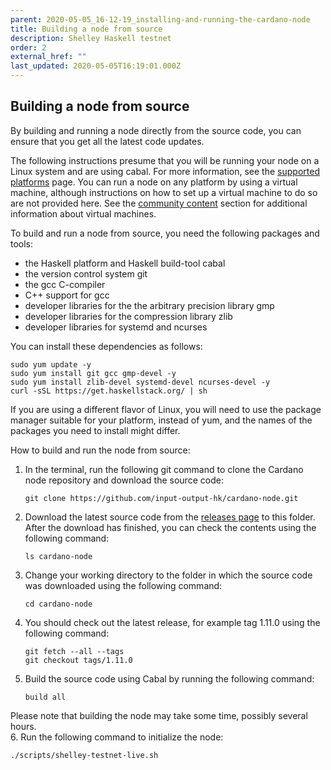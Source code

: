 ```yaml
---
parent: 2020-05-05_16-12-19_installing-and-running-the-cardano-node
title: Building a node from source
description: Shelley Haskell testnet
order: 2
external_href: ""
last_updated: 2020-05-05T16:19:01.000Z
---
```

## Building a node from source
By building and running a node directly from the source code, you can ensure that you get all the latest code updates.

The following instructions presume that you will be running your node on a Linux system and are using cabal. For more information, see the [supported platforms](shelley-haskell/about/supported-platforms/) page. You can run a node on any platform by using a virtual machine, although instructions on how to set up a virtual machine to do so are not provided here. See the [community content](shelley-haskell/resources/community/) section for additional information about virtual machines.

To build and run a node from source, you need the following packages and tools:

* the Haskell platform and Haskell build-tool cabal
* the version control system git
* the gcc C-compiler
* C++ support for gcc
* developer libraries for the the arbitrary precision library gmp
* developer libraries for the compression library zlib
* developer libraries for systemd and ncurses

You can install these dependencies as follows:

```shell
sudo yum update -y 
sudo yum install git gcc gmp-devel -y 
sudo yum install zlib-devel systemd-devel ncurses-devel -y
curl -sSL https://get.haskellstack.org/ | sh
```

If you are using a different flavor of Linux, you will need to use the package manager suitable for your platform, instead of yum, and the names of the packages you need to install might differ.

How to build and run the node from source:

1. In the terminal, run the following git command to clone the Cardano node repository and download the source code:
   ```shell
   git clone https://github.com/input-output-hk/cardano-node.git
   ```
1. Download the latest source code from the [releases page](https://github.com/input-output-hk/cardano-node/releases) to this folder. After the download has finished, you can check the contents using the following command:
   ```shell
   ls cardano-node
   ```
1. Change your working directory to the folder in which the source code was downloaded using the following command:
   ```shell
   cd cardano-node
   ```
1. You should check out the latest release, for example tag 1.11.0 using the following command:
   ```shell
   git fetch --all --tags
   git checkout tags/1.11.0
   ```
5. Build the source code using Cabal by running the following command:
   ```shell
   build all
   ```
Please note that building the node may take some time, possibly several hours.  
6. Run the following command to initialize the node:
   ```shell
   ./scripts/shelley-testnet-live.sh
   ```
